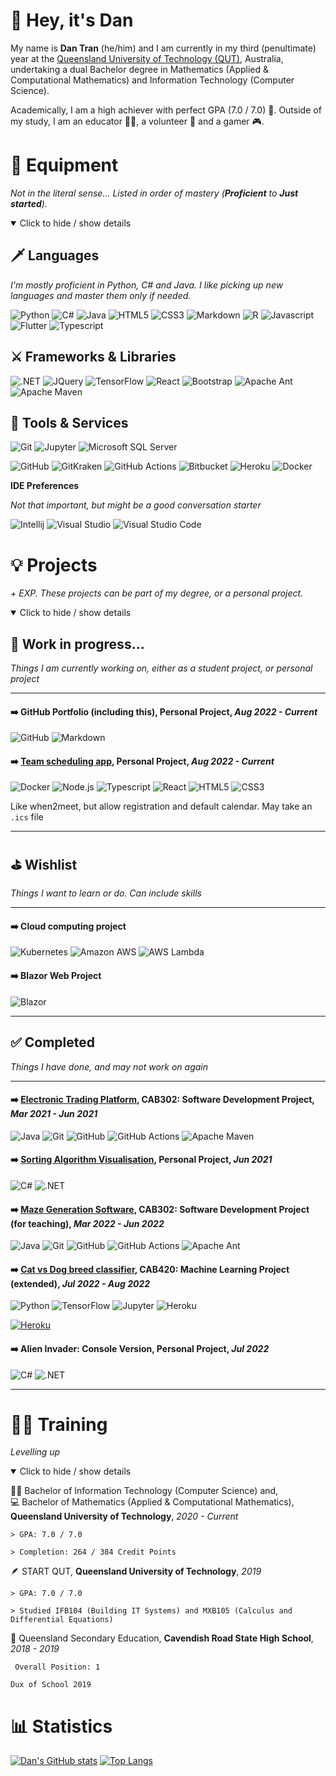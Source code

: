 <!--
**autumnssuns/autumnssuns** is a ✨ _special_ ✨ repository because its `README.md` (this file) appears on your GitHub profile.

Here are some ideas to get you started:

- 🔭 I’m currently working on ...
- 🌱 I’m currently learning ...
- 👯 I’m looking to collaborate on ...
- 🤔 I’m looking for help with ...
- 💬 Ask me about ...
- 📫 How to reach me: ...
- 😄 Pronouns: ...
- ⚡ Fun fact: ...
-->

# 👋 Hey, it's Dan

My name is **Dan Tran** (he/him) and I am currently in my third (penultimate) year at the [Queensland University of Technology (QUT)](https://www.qut.edu.au/), Australia, undertaking a dual Bachelor degree in Mathematics (Applied & Computational Mathematics) and Information Technology (Computer Science).

Academically, I am a high achiever with perfect GPA (7.0 / 7.0) 💯. Outside of my study, I am an educator 🧑‍🏫, a volunteer 💚 and a gamer 🎮.

# 🏹 Equipment

_Not in the literal sense... Listed in order of mastery (**Proficient** to **Just started**)._

<details open>

<summary> Click to hide / show details </summary>

## 🗡️ Languages
<!--
Look for icons at https://simpleicons.org/
-->
_I'm mostly proficient in Python, C# and Java. I like picking up new languages and master them only if needed._

![Python](https://img.shields.io/badge/-Python-3776AB?style=for-the-badge&logo=Python&logoColor=white)
![C#](https://img.shields.io/badge/-C%23-239120?style=for-the-badge&logo=c-sharp&logoColor=white)
![Java](https://img.shields.io/badge/Java-ED8B00?style=for-the-badge&logo=java&logoColor=white)
![HTML5](https://img.shields.io/badge/HTML5-E34F26?style=for-the-badge&logo=HTML5&logoColor=white)
![CSS3](https://img.shields.io/badge/CSS3-1572B6?style=for-the-badge&logo=CSS3&logoColor=white)
![Markdown](https://img.shields.io/badge/Markdown-000?style=for-the-badge&logo=Markdown&logoColor=white)
![R](https://img.shields.io/badge/R-276DC3?style=for-the-badge&logo=r&logoColor=white)
![Javascript](https://img.shields.io/badge/JavaScript-F7DF1E?style=for-the-badge&logo=javascript&logoColor=black)
![Flutter](https://img.shields.io/badge/Flutter-02569B?style=for-the-badge&logo=flutter&logoColor=white)
![Typescript](https://img.shields.io/badge/TypeScript-007ACC?style=for-the-badge&logo=TypeScript&logoColor=white)

## ⚔️ Frameworks & Libraries

![.NET](https://img.shields.io/badge/.NET-512BD4?style=for-the-badge&logo=.net&logoColor=white)
![JQuery](https://img.shields.io/badge/jQuery-0769AD?style=for-the-badge&logo=jquery&logoColor=white)
![TensorFlow](https://img.shields.io/badge/TensorFlow-FF6F00?style=for-the-badge&logo=TensorFlow&logoColor=white)
![React](https://img.shields.io/badge/React-20232A?style=for-the-badge&logo=react&logoColor=61DAFB)
![Bootstrap](https://img.shields.io/badge/Bootstrap-563D7C?style=for-the-badge&logo=bootstrap&logoColor=white)
![Apache Ant](https://img.shields.io/badge/Apache%20Ant-A81C7D?style=for-the-badge&logo=Apache-Ant&logoColor=white)
![Apache Maven](https://img.shields.io/badge/Apache%20Maven-C71A36?style=for-the-badge&logo=Apache-Maven&logoColor=white)

## 🌠 Tools & Services

![Git](https://img.shields.io/badge/GIT-E44C30?style=for-the-badge&logo=git&logoColor=white)
![Jupyter](https://img.shields.io/badge/Jupyter-F37626?style=for-the-badge&logo=Jupyter&logoColor=white)
![Microsoft SQL Server](https://img.shields.io/badge/Microsoft%20SQL%20Server-CC2927?style=for-the-badge&logo=Microsoft-SQL-Server&logoColor=white)

![GitHub](https://img.shields.io/badge/GitHub-181717?style=for-the-badge&logo=github&logoColor=white)
![GitKraken](https://img.shields.io/badge/GitKraken-179287?style=for-the-badge&logo=GitKraken&logoColor=white)
![GitHub Actions](https://img.shields.io/badge/GitHub%20Actions-2088FF?style=for-the-badge&logo=githubactions&logoColor=white)
![Bitbucket](https://img.shields.io/badge/Bitbucket-0052CC?style=for-the-badge&logo=Bitbucket&logoColor=white)
![Heroku](https://img.shields.io/badge/Heroku-430098?style=for-the-badge&logo=heroku&logoColor=white)
![Docker](https://img.shields.io/badge/Docker-2496ED?style=for-the-badge&logo=docker&logoColor=white)

__IDE Preferences__

_Not that important, but might be a good conversation starter_

![Intellij](https://img.shields.io/badge/Intellij-000?style=for-the-badge&logo=JetBrains&logoColor=white)
![Visual Studio](https://img.shields.io/badge/Visual%20Studio-5C2D91?style=for-the-badge&logo=Visual-Studio&logoColor=white)
![Visual Studio Code](https://img.shields.io/badge/Visual%20Studio%20Code-007ACC?style=for-the-badge&logo=Visual-Studio-Code&logoColor=white)

</details>

# 💡 Projects

_+ EXP. These projects can be part of my degree, or a personal project._

<details open>

<summary> Click to hide / show details </summary>

## 🚧 Work in progress...

_Things I am currently working on, either as a student project, or personal project_

---

#### ➡️ GitHub Portfolio (including this), **Personal Project**, *Aug 2022 - Current*
![GitHub](https://img.shields.io/badge/GitHub-DDD?&logo=github&logoColor=black)
![Markdown](https://img.shields.io/badge/Markdown-DDD?&logo=Markdown&logoColor=black)

#### ➡️ [Team scheduling app](https://github.com/autumnssuns/react-ts-docker), **Personal Project**, *Aug 2022 - Current*
![Docker](https://img.shields.io/badge/Docker-DDD?&logo=docker&logoColor=2496ED)
![Node.js](https://img.shields.io/badge/Node.js-DDD?&logo=Node.js&logoColor=339933)
![Typescript](https://img.shields.io/badge/TypeScript-DDD?&logo=TypeScript&logoColor=3178C6)
![React](https://img.shields.io/badge/React-DDD?&logo=react&logoColor=61DAFB)
![HTML5](https://img.shields.io/badge/HTML5-DDD?logo=HTML5&logoColor=E34F26)
![CSS3](https://img.shields.io/badge/CSS3-DDD?logo=CSS3&logoColor=1572B6)

Like when2meet, but allow registration and default calendar. May take an `.ics` file

---

## ⛳ Wishlist

_Things I want to learn or do. Can include skills_

---

#### ➡️ Cloud computing project

![Kubernetes](https://img.shields.io/badge/Kubernetes-DDD?logo=Kubernetes&logoColor=326CE5)
![Amazon AWS](https://img.shields.io/badge/Amazon%20AWS-DDD?logo=Amazon-AWS&logoColor=232F3E)
![AWS Lambda](https://img.shields.io/badge/AWS%20Lambda-DDD?logo=AWS-lambda&logoColor=FF9900)

#### ➡️ Blazor Web Project

![Blazor](https://img.shields.io/badge/Blazor-DDD?logo=Blazor&logoColor=512BD4)

---

## ✅ Completed

_Things I have done, and may not work on again_

---

#### ➡️ [Electronic Trading Platform](https://github.com/autumnssuns/Sem1_2021_CAB302_Group024_eTrade), **CAB302: Software Development Project**, *Mar 2021 - Jun 2021*

![Java](https://img.shields.io/badge/Java-DDD?logo=java&logoColor=ED8B00)
![Git](https://img.shields.io/badge/GIT-DDD?logo=git&logoColor=E44C30)
![GitHub](https://img.shields.io/badge/GitHub-DDD?logo=github&logoColor=181717)
![GitHub Actions](https://img.shields.io/badge/GitHub%20Actions-DDD?logo=githubactions&logoColor=2088FF)
![Apache Maven](https://img.shields.io/badge/Apache%20Maven-DDD?logo=Apache-Maven&logoColor=C71A36)

#### ➡️ [Sorting Algorithm Visualisation](https://github.com/autumnssuns/Algorithm-Visualisation), **Personal Project**, *Jun 2021*

![C#](https://img.shields.io/badge/-C%23-DDD?logo=c-sharp&logoColor=239120)
![.NET](https://img.shields.io/badge/.NET-DDD?&logo=.net&logoColor=512BD4)

#### ➡️ [Maze Generation Software](https://github.com/autumnssuns/CAB302_2022_Maze), **CAB302: Software Development Project (for teaching)**, *Mar 2022 - Jun 2022*

![Java](https://img.shields.io/badge/Java-DDD?logo=java&logoColor=ED8B00)
![Git](https://img.shields.io/badge/GIT-DDD?logo=git&logoColor=E44C30)
![GitHub](https://img.shields.io/badge/GitHub-DDD?logo=github&logoColor=181717)
![GitHub Actions](https://img.shields.io/badge/GitHub%20Actions-DDD?logo=githubactions&logoColor=2088FF)
![Apache Ant](https://img.shields.io/badge/Apache%20Ant-DDD?logo=Apache-Ant&logoColor=A81C7D)

#### ➡️ [Cat vs Dog breed classifier](https://github.com/autumnssuns/cat_dog_breed_jupyter),  **CAB420: Machine Learning Project (extended)**, *Jul 2022 - Aug 2022*

![Python](https://img.shields.io/badge/-Python-DDD?logo=Python&logoColor=3776AB)
![TensorFlow](https://img.shields.io/badge/TensorFlow-DDD?logo=TensorFlow&logoColor=FF6F00)
![Jupyter](https://img.shields.io/badge/Jupyter-DDD?logo=Jupyter&logoColor=F37626)
![Heroku](https://img.shields.io/badge/Heroku-DDD?logo=heroku&logoColor=430098)

[![Heroku](https://img.shields.io/badge/Deployed-DDD?label=Heroku&labelColor=430098&style=for-the-&logo=heroku&logoColor=white)](https://jupyter-applications.herokuapp.com/)

#### ➡️ Alien Invader: Console Version, **Personal Project**, *Jul 2022*

![C#](https://img.shields.io/badge/-C%23-DDD?logo=c-sharp&logoColor=239120)
![.NET](https://img.shields.io/badge/.NET-DDD?&logo=.net&logoColor=512BD4)

---

</details>

<!-- 
# 🧑‍💼 Professional Experience
-->
# 🧑‍🎓 Training 

_Levelling up_

<details open>

<summary> Click to hide / show details </summary>

👨‍💻 Bachelor of Information Technology (Computer Science) and, <br> 💻 Bachelor of Mathematics (Applied & Computational Mathematics), **Queensland University of Technology**, *2020 - Current*

`> GPA: 7.0 / 7.0`

`> Completion: 264 / 384 Credit Points`

🪶 START QUT, **Queensland University of Technology**, *2019*

`> GPA: 7.0 / 7.0`

`> Studied IFB104 (Building IT Systems) and MXB105 (Calculus and Differential Equations)`

📖 Queensland Secondary Education, **Cavendish Road State High School**, *2018 - 2019*

` Overall Position: 1`

`Dux of School 2019`

</details>

# 📊 Statistics

[![Dan's GitHub stats](https://github-readme-stats.vercel.app/api?username=autumnssuns&include_all_commits=false&count_private=true&show_icons=true&theme=vue)](https://github.com/autumnssuns)
[![Top Langs](https://github-readme-stats.vercel.app/api/top-langs/?username=autumnssuns&count_private=true&layout=compact&theme=vue)](https://github.com/autumnssuns)